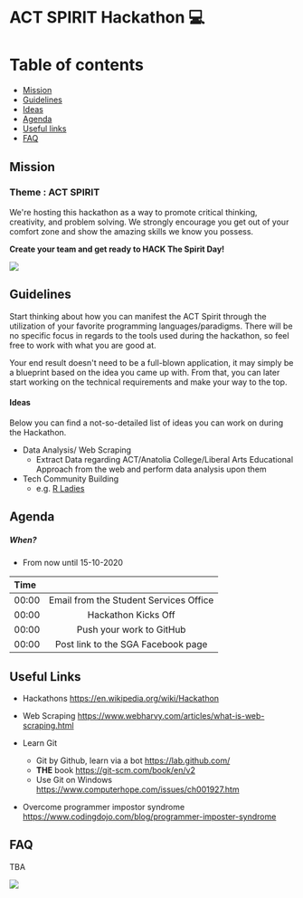 # ACT SPIRIT Hackathon :computer:

Table of contents 
=================
 
* [Mission](#mission)
* [Guidelines](#guidelines) 
* [Ideas](#ideas)
* [Agenda](#agenda)
* [Useful links](#useful-links)
* [FAQ](#faq)


## Mission
### Theme : ACT SPIRIT

We're hosting this hackathon as a way to promote critical thinking, creativity, and problem solving. We strongly encourage you get out of your comfort zone and show the amazing skills we know you possess. 

**Create your team and get ready to HACK The Spirit Day!**

![](spirit-day-1.png)


## Guidelines

Start thinking about how you can manifest the ACT Spirit through the utilization of your favorite programming languages/paradigms. 
There will be no specific focus in regards to the tools used during the hackathon, so feel free to work with what you are good at.

Your end result doesn't need to be a full-blown application, it may simply be a blueprint based on the idea you came up with. From that, you can later start working on the technical requirements and make your way to the top. 

#### Ideas 
Below you can find a not-so-detailed list of ideas you can work on during the Hackathon.

 - Data Analysis/ Web Scraping
    - Extract Data regarding ACT/Anatolia College/Liberal Arts Educational Approach from the web and perform data analysis upon them 
 - Tech Community Building
    - e.g. [R Ladies](https://rladies.org/)
    
## Agenda

##### When? 
- From now until 15-10-2020 

|           Time |                           |
| :------------- | :-------------:           |
|          00:00 | Email from the Student Services Office |
|          00:00 | Hackathon Kicks Off       |
|          00:00 | Push your work to GitHub  |
|          00:00 | Post link to the SGA Facebook page |

## Useful Links
- Hackathons https://en.wikipedia.org/wiki/Hackathon
- Web Scraping https://www.webharvy.com/articles/what-is-web-scraping.html

- Learn Git
  - Git by Github, learn via a bot https://lab.github.com/
  - **THE** book https://git-scm.com/book/en/v2
  - Use Git on Windows https://www.computerhope.com/issues/ch001927.htm
  
- Overcome programmer impostor syndrome https://www.codingdojo.com/blog/programmer-imposter-syndrome
  
## FAQ 
TBA




![](act_burgundy_logo.png)

